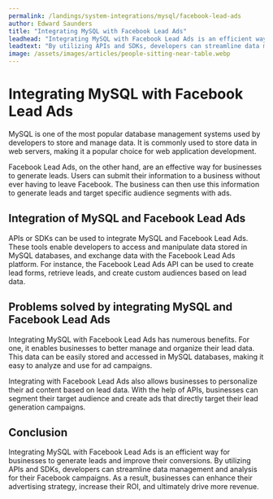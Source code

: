 ```yaml
---
permalink: /landings/system-integrations/mysql/facebook-lead-ads
author: Edward Saunders
title: "Integrating MySQL with Facebook Lead Ads"
leadhead: "Integrating MySQL with Facebook Lead Ads is an efficient way for businesses to generate leads and improve their conversions"
leadtext: "By utilizing APIs and SDKs, developers can streamline data management and analysis for their Facebook campaigns. As a result, businesses can enhance their advertising strategy, increase their ROI, and ultimately drive more revenue."
image: /assets/images/articles/people-sitting-near-table.webp
---
```

<div class="arttext">
<h1>Integrating MySQL with Facebook Lead Ads</h1>

<p>MySQL is one of the most popular database management systems used by developers to store and manage data. It is commonly used to store data in web servers, making it a popular choice for web application development.</p>

<p>Facebook Lead Ads, on the other hand, are an effective way for businesses to generate leads. Users can submit their information to a business without ever having to leave Facebook. The business can then use this information to generate leads and target specific audience segments with ads.</p>

<h2>Integration of MySQL and Facebook Lead Ads</h2>

<p>APIs or SDKs can be used to integrate MySQL and Facebook Lead Ads. These tools enable developers to access and manipulate data stored in MySQL databases, and exchange data with the Facebook Lead Ads platform. For instance, the Facebook Lead Ads API can be used to create lead forms, retrieve leads, and create custom audiences based on lead data.</p>

<h2>Problems solved by integrating MySQL and Facebook Lead Ads</h2>

<p>Integrating MySQL with Facebook Lead Ads has numerous benefits. For one, it enables businesses to better manage and organize their lead data. This data can be easily stored and accessed in MySQL databases, making it easy to analyze and use for ad campaigns.</p> 

<p>Integrating with Facebook Lead Ads also allows businesses to personalize their ad content based on lead data. With the help of APIs, businesses can segment their target audience and create ads that directly target their lead generation campaigns.</p>

<h2>Conclusion</h2>

<p>Integrating MySQL with Facebook Lead Ads is an efficient way for businesses to generate leads and improve their conversions. By utilizing APIs and SDKs, developers can streamline data management and analysis for their Facebook campaigns. As a result, businesses can enhance their advertising strategy, increase their ROI, and ultimately drive more revenue.</p>

</div>
